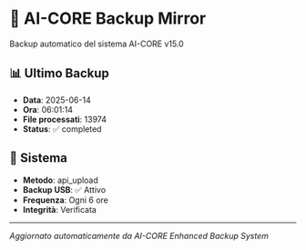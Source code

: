 # 🧬 AI-CORE Backup Mirror

Backup automatico del sistema AI-CORE v15.0

## 📊 Ultimo Backup
- **Data**: 2025-06-14
- **Ora**: 06:01:14
- **File processati**: 13974
- **Status**: ✅ completed

## 🎯 Sistema
- **Metodo**: api_upload
- **Backup USB**: ✅ Attivo
- **Frequenza**: Ogni 6 ore
- **Integrità**: Verificata

---
*Aggiornato automaticamente da AI-CORE Enhanced Backup System*
